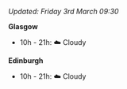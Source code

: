 *Updated: Friday 3rd March 09:30*

**Glasgow**

* 10h - 21h: :cloud: Cloudy

**Edinburgh**

* 10h - 21h: :cloud: Cloudy
